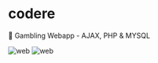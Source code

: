 # codere
🎲 Gambling Webapp - AJAX, PHP &amp; MYSQL

![web](https://i.imgur.com/t2lG4Ok.png)
![web](https://i.imgur.com/AIhPxe2.png)
